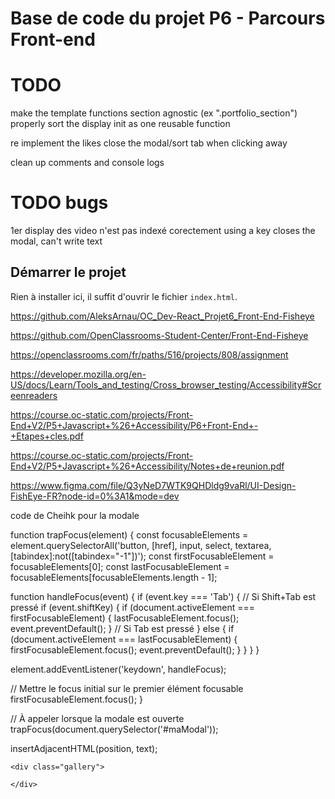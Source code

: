 # Base de code du projet P6 - Parcours Front-end

# TODO
make the template functions section agnostic (ex ".portfolio_section")
properly sort the display init as one reusable function

re implement the likes
close the modal/sort tab when clicking away

clean up comments and console logs




# TODO bugs
1er display des video n'est pas indexé corectement
using a key closes the modal, can't write text




## Démarrer le projet

Rien à installer ici, il suffit d'ouvrir le fichier `index.html`.

https://github.com/AleksArnau/OC_Dev-React_Projet6_Front-End-Fisheye

https://github.com/OpenClassrooms-Student-Center/Front-End-Fisheye

https://openclassrooms.com/fr/paths/516/projects/808/assignment

https://developer.mozilla.org/en-US/docs/Learn/Tools_and_testing/Cross_browser_testing/Accessibility#Screenreaders

https://course.oc-static.com/projects/Front-End+V2/P5+Javascript+%26+Accessibility/P6+Front-End+-+Etapes+cles.pdf

https://course.oc-static.com/projects/Front-End+V2/P5+Javascript+%26+Accessibility/Notes+de+reunion.pdf

https://www.figma.com/file/Q3yNeD7WTK9QHDldg9vaRl/UI-Design-FishEye-FR?node-id=0%3A1&mode=dev

code de Cheihk pour la modale

function trapFocus(element) {
const focusableElements = element.querySelectorAll('button, [href], input, select, textarea, [tabindex]:not([tabindex="-1"])');
const firstFocusableElement = focusableElements[0];
const lastFocusableElement = focusableElements[focusableElements.length - 1];

function handleFocus(event) {
if (event.key === 'Tab') {
// Si Shift+Tab est pressé
if (event.shiftKey) {
if (document.activeElement === firstFocusableElement) {
lastFocusableElement.focus();
event.preventDefault();
}
// Si Tab est pressé
} else {
if (document.activeElement === lastFocusableElement) {
firstFocusableElement.focus();
event.preventDefault();
}
}
}
}

element.addEventListener('keydown', handleFocus);

// Mettre le focus initial sur le premier élément focusable
firstFocusableElement.focus();
}

// À appeler lorsque la modale est ouverte
trapFocus(document.querySelector('#maModal'));

insertAdjacentHTML(position, text);

<!DOCTYPE html>
<html lang="en">
<head>
    <meta charset="UTF-8">
    <meta name="viewport" content="width=device-width, initial-scale=1.0">
    <title>Document</title>
</head>
<body>

    <div class="gallery">

    </div>

</body>
    <script>
        const gallery = document.querySelector('.gallery');

        data.forEach(element => {
            gallery.insertAdjacentHTML('beforend', `
                <div>

                    <img src="${element.url}" />
                    <p>${element.text}</p>

                </diV>
            `)
        });
    </script>

</html>
